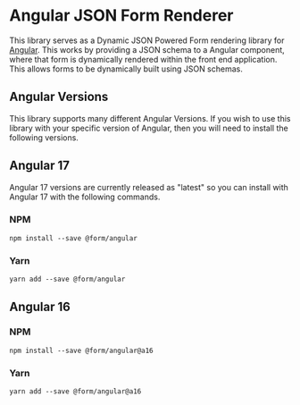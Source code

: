 Angular JSON Form Renderer
==========================
This library serves as a Dynamic JSON Powered Form rendering library for [Angular](https://angular.io). This works by
providing a JSON schema to a  Angular component, where that form is dynamically rendered within the front
end application. This allows forms to be dynamically built using JSON schemas.

Angular Versions
-------------------------
This library supports many different Angular Versions. If you wish to use this library with your specific version of Angular, then you will need to install the following versions.

## Angular 17
Angular 17 versions are currently released as "latest" so you can install with Angular 17 with the following commands.

### NPM
    npm install --save @form/angular

### Yarn
    yarn add --save @form/angular

## Angular 16
### NPM
    npm install --save @form/angular@a16

### Yarn
    yarn add --save @form/angular@a16